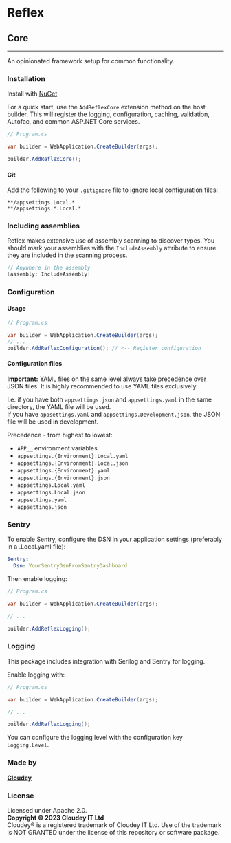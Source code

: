 # Reflex
## Core

---

An opinionated framework setup for common functionality.

### Installation

Install with [NuGet](https://www.nuget.org/packages/Cloudey.Reflex.Core/)

For a quick start, use the `AddReflexCore` extension method on the host builder. This will register the logging, configuration, caching, validation, Autofac, and common ASP.NET Core services.

```c#
// Program.cs

var builder = WebApplication.CreateBuilder(args);

builder.AddReflexCore();
```

#### Git

Add the following to your `.gitignore` file to ignore local configuration files:

```gitignore
**/appsettings.Local.*
**/appsettings.*.Local.*
```

### Including assemblies

Reflex makes extensive use of assembly scanning to discover types. You should mark your assemblies with the `IncludeAssembly` attribute to ensure they are included in the scanning process.

```c#
// Anywhere in the assembly
[assembly: IncludeAssembly]
```

### Configuration

#### Usage

```c#
// Program.cs

var builder = WebApplication.CreateBuilder(args);
// ...
builder.AddReflexConfiguration(); // <-- Register configuration
```

#### Configuration files

**Important:** YAML files on the same level always take precedence over JSON files. It is highly recommended to use YAML files exclusively.  

I.e. if you have both `appsettings.json` and `appsettings.yaml` in the same directory, the YAML file will be used.  
If you have `appsettings.yaml` and `appsettings.Development.json`, the JSON file will be used in development. 

Precedence - from highest to lowest:
- `APP__` environment variables
- `appsettings.{Environment}.Local.yaml`
- `appsettings.{Environment}.Local.json`
- `appsettings.{Environment}.yaml`
- `appsettings.{Environment}.json`
- `appsettings.Local.yaml`
- `appsettings.Local.json`
- `appsettings.yaml`
- `appsettings.json`

### Sentry

To enable Sentry, configure the DSN in your application settings (preferably in a .Local.yaml file):

```yaml
Sentry:
  Dsn: YourSentryDsnFromSentryDashboard
```

Then enable logging:

```c#
// Program.cs

var builder = WebApplication.CreateBuilder(args);

// ...

builder.AddReflexLogging();

```

### Logging

This package includes integration with Serilog and Sentry for logging.

Enable logging with:

```c#
// Program.cs

var builder = WebApplication.CreateBuilder(args);

// ...

builder.AddReflexLogging();
```

You can configure the logging level with the configuration key `Logging.Level`.

### Made by
**[Cloudey](https://cloudey.com)**

### License

Licensed under Apache 2.0.  
**Copyright © 2023 Cloudey IT Ltd**  
Cloudey® is a registered trademark of Cloudey IT Ltd. Use of the trademark is NOT GRANTED under the license of this repository or software package.